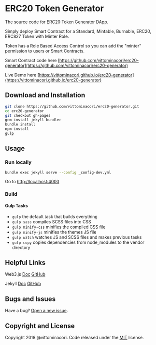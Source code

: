 # ERC20 Token Generator


The source code for ERC20 Token Generator DApp. 

Simply deploy Smart Contract for a Standard, Mintable, Burnable, ERC20, ERC827 Token with Minter Role.

Token has a Role Based Access Control so you can add the "minter" permission to users or Smart Contracts.

Smart Contract code here [https://github.com/vittominacori/erc20-generator](https://github.com/vittominacori/erc20-generator)

Live Demo here [https://vittominacori.github.io/erc20-generator](https://vittominacori.github.io/erc20-generator)



## Download and Installation

```bash
git clone https://github.com/vittominacori/erc20-generator.git
cd erc20-generator
git checkout gh-pages
gem install jekyll bundler
bundle install
npm install
gulp
```



## Usage

### Run locally

```bash
bundle exec jekyll serve --config _config-dev.yml
```


Go to [http://localhost:4000](http://localhost:4000)



### Build


#### Gulp Tasks

- `gulp` the default task that builds everything
- `gulp sass` compiles SCSS files into CSS
- `gulp minify-css` minifies the compiled CSS file
- `gulp minify-js` minifies the themes JS file
- `gulp watch` watches JS and SCSS files and makes previous tasks
- `gulp copy` copies dependencies from node_modules to the vendor directory



## Helpful Links
 
Web3.js [Doc](http://web3js.readthedocs.io/en/1.0/index.html) [GitHub](https://github.com/ethereum/web3.js/)
 
Jekyll [Doc](https://jekyllrb.com/docs/home/) [GitHub](https://github.com/jekyll/jekyll)



## Bugs and Issues

Have a bug? [Open a new issue](https://github.com/vittominacori/erc20-generator/issues).



## Copyright and License

Copyright 2018 @vittominacori. Code released under the [MIT](https://github.com/vittominacori/erc20-generator/blob/master/LICENSE) license.
